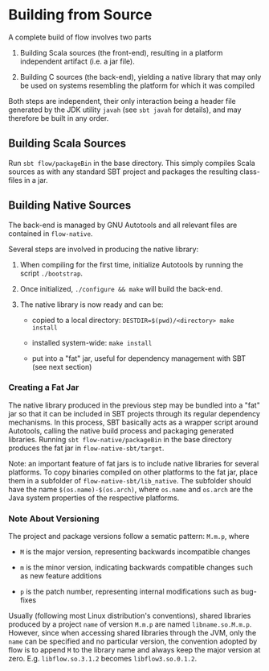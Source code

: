 # Building from Source
A complete build of flow involves two parts

1. Building Scala sources (the front-end), resulting in a platform independent artifact (i.e. a jar file).

2. Building C sources (the back-end), yielding a native library that may only be used on systems resembling the platform for which it was compiled

Both steps are independent, their only interaction being a header file generated by the JDK utility `javah` (see `sbt javah` for details), and may therefore be built in any order.

## Building Scala Sources
Run `sbt flow/packageBin` in the base directory. This simply compiles Scala sources as with any standard SBT project and packages the resulting class-files in a jar.

## Building Native Sources
The back-end is managed by GNU Autotools and all relevant files are contained in `flow-native`.

Several steps are involved in producing the native library:

1. When compiling for the first time, initialize Autotools by running the script `./bootstrap`.

2. Once initialized, `./configure && make` will build the back-end.

3. The native library is now ready and can be:

	- copied to a local directory: `DESTDIR=$(pwd)/<directory> make install`

    - installed system-wide: `make install`

    - put into a "fat" jar, useful for dependency management with SBT (see next section)

### Creating a Fat Jar
The native library produced in the previous step may be bundled into a "fat" jar so that it can be included in SBT projects through its regular dependency mechanisms. In this process, SBT basically acts as a wrapper script around Autotools, calling the native build process and packaging generated libraries. Running `sbt flow-native/packageBin` in the base directory produces the fat jar in `flow-native-sbt/target`.

Note: an important feature of fat jars is to include native libraries for several platforms. To copy binaries compiled on other platforms to the fat jar, place them in a subfolder of `flow-native-sbt/lib_native`. The subfolder should have the name `$(os.name)-$(os.arch)`, where `os.name` and `os.arch` are the Java system properties of the respective platforms.

### Note About Versioning
The project and package versions follow a sematic pattern: `M.m.p`, where

- `M` is the major version, representing backwards incompatible changes

- `m` is the minor version, indicating backwards compatible changes such as new feature additions

- `p` is the patch number, representing internal modifications such as bug-fixes
 
Usually (following most Linux distribution's conventions), shared libraries produced by a project `name` of version `M.m.p` are named `libname.so.M.m.p`. However, since when accessing shared libraries through the JVM, only the `name` can be specified and no particular version, the convention adopted by flow is to append `M` to the library name and always keep the major version at zero. E.g. `libflow.so.3.1.2` becomes `libflow3.so.0.1.2`.
